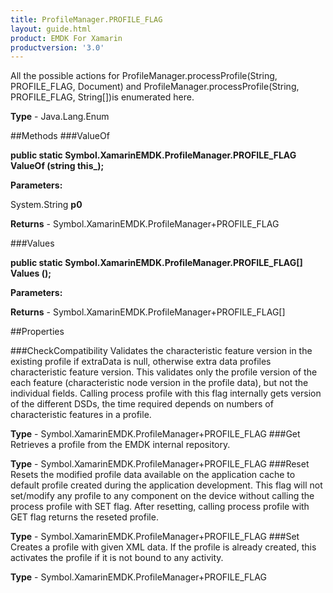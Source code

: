```yaml
---
title: ProfileManager.PROFILE_FLAG
layout: guide.html
product: EMDK For Xamarin 
productversion: '3.0' 
---
```

All the possible actions for ProfileManager.processProfile(String, PROFILE_FLAG, Document) and ProfileManager.processProfile(String, PROFILE_FLAG, String[])is enumerated here.

**Type** - Java.Lang.Enum

##Methods
###ValueOf

**public static Symbol.XamarinEMDK.ProfileManager.PROFILE_FLAG ValueOf (string this_);**


        

**Parameters:**

System.String **p0** 

**Returns** - Symbol.XamarinEMDK.ProfileManager+PROFILE_FLAG

###Values

**public static Symbol.XamarinEMDK.ProfileManager.PROFILE_FLAG[] Values ();**


        

**Parameters:**

**Returns** - Symbol.XamarinEMDK.ProfileManager+PROFILE_FLAG[]

##Properties

###CheckCompatibility
Validates the characteristic feature version in the existing profile if extraData is null, otherwise extra data profiles characteristic feature version. This validates only the profile version of the each feature (characteristic node version in the profile data), but not the individual fields. Calling process profile with this flag internally gets version of the different DSDs, the time required depends on numbers of characteristic features in a profile.

**Type** - Symbol.XamarinEMDK.ProfileManager+PROFILE_FLAG
###Get
Retrieves a profile from the EMDK internal repository.

**Type** - Symbol.XamarinEMDK.ProfileManager+PROFILE_FLAG
###Reset
Resets the modified profile data available on the application cache to default profile created during the application development. This flag will not set/modify any profile to any component on the device without calling the process profile with SET flag. After resetting, calling process profile with GET flag returns the reseted profile.

**Type** - Symbol.XamarinEMDK.ProfileManager+PROFILE_FLAG
###Set
Creates a profile with given XML data. If the profile is already created, this activates the profile if it is not bound to any activity.

**Type** - Symbol.XamarinEMDK.ProfileManager+PROFILE_FLAG
